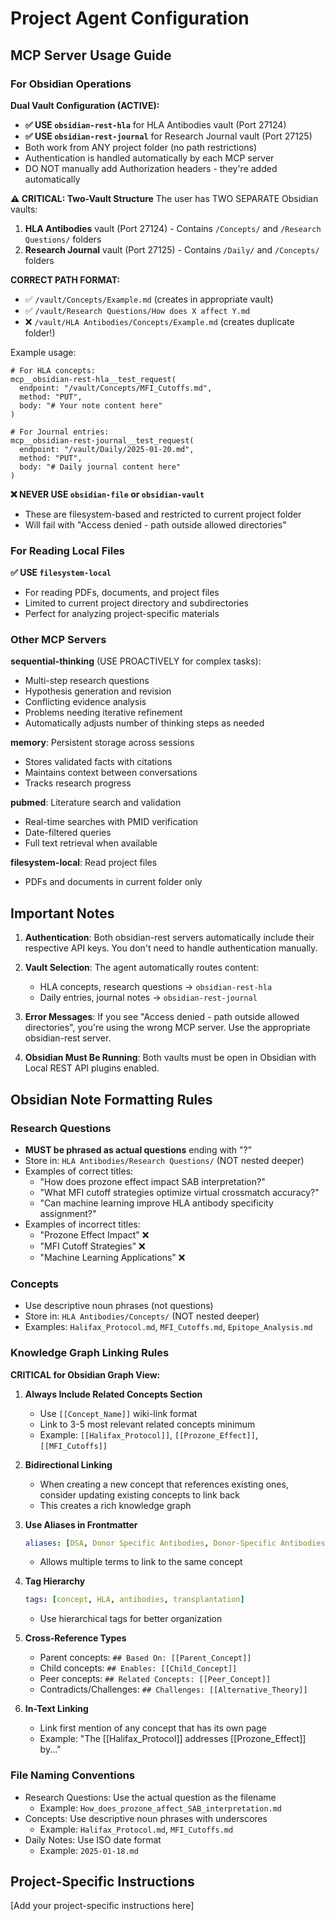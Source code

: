 # Project Agent Configuration

## MCP Server Usage Guide

### For Obsidian Operations

**Dual Vault Configuration (ACTIVE):**
- **✅ USE `obsidian-rest-hla`** for HLA Antibodies vault (Port 27124)
- **✅ USE `obsidian-rest-journal`** for Research Journal vault (Port 27125)
- Both work from ANY project folder (no path restrictions)
- Authentication is handled automatically by each MCP server
- DO NOT manually add Authorization headers - they're added automatically

**⚠️ CRITICAL: Two-Vault Structure**
The user has TWO SEPARATE Obsidian vaults:
1. **HLA Antibodies** vault (Port 27124) - Contains `/Concepts/` and `/Research Questions/` folders
2. **Research Journal** vault (Port 27125) - Contains `/Daily/` and `/Concepts/` folders

**CORRECT PATH FORMAT:**
- ✅ `/vault/Concepts/Example.md` (creates in appropriate vault)
- ✅ `/vault/Research Questions/How does X affect Y.md`
- ❌ `/vault/HLA Antibodies/Concepts/Example.md` (creates duplicate folder!)

Example usage:
```
# For HLA concepts:
mcp__obsidian-rest-hla__test_request(
  endpoint: "/vault/Concepts/MFI_Cutoffs.md",
  method: "PUT",
  body: "# Your note content here"
)

# For Journal entries:
mcp__obsidian-rest-journal__test_request(
  endpoint: "/vault/Daily/2025-01-20.md",
  method: "PUT",
  body: "# Daily journal content here"
)
```

**❌ NEVER USE `obsidian-file` or `obsidian-vault`**
- These are filesystem-based and restricted to current project folder
- Will fail with "Access denied - path outside allowed directories"

### For Reading Local Files
**✅ USE `filesystem-local`**
- For reading PDFs, documents, and project files
- Limited to current project directory and subdirectories
- Perfect for analyzing project-specific materials

### Other MCP Servers

**sequential-thinking** (USE PROACTIVELY for complex tasks):
- Multi-step research questions
- Hypothesis generation and revision
- Conflicting evidence analysis
- Problems needing iterative refinement
- Automatically adjusts number of thinking steps as needed

**memory**: Persistent storage across sessions
- Stores validated facts with citations
- Maintains context between conversations
- Tracks research progress

**pubmed**: Literature search and validation
- Real-time searches with PMID verification
- Date-filtered queries
- Full text retrieval when available

**filesystem-local**: Read project files
- PDFs and documents in current folder only

## Important Notes

1. **Authentication**: Both obsidian-rest servers automatically include their respective API keys. You don't need to handle authentication manually.

2. **Vault Selection**: The agent automatically routes content:
   - HLA concepts, research questions → `obsidian-rest-hla`
   - Daily entries, journal notes → `obsidian-rest-journal`

3. **Error Messages**: If you see "Access denied - path outside allowed directories", you're using the wrong MCP server. Use the appropriate obsidian-rest server.

4. **Obsidian Must Be Running**: Both vaults must be open in Obsidian with Local REST API plugins enabled.

## Obsidian Note Formatting Rules

### Research Questions
- **MUST be phrased as actual questions** ending with "?"
- Store in: `HLA Antibodies/Research Questions/` (NOT nested deeper)
- Examples of correct titles:
  - "How does prozone effect impact SAB interpretation?"
  - "What MFI cutoff strategies optimize virtual crossmatch accuracy?"
  - "Can machine learning improve HLA antibody specificity assignment?"
- Examples of incorrect titles:
  - "Prozone Effect Impact" ❌
  - "MFI Cutoff Strategies" ❌
  - "Machine Learning Applications" ❌

### Concepts
- Use descriptive noun phrases (not questions)
- Store in: `HLA Antibodies/Concepts/` (NOT nested deeper)
- Examples: `Halifax_Protocol.md`, `MFI_Cutoffs.md`, `Epitope_Analysis.md`

### Knowledge Graph Linking Rules
**CRITICAL for Obsidian Graph View:**

1. **Always Include Related Concepts Section**
   - Use `[[Concept_Name]]` wiki-link format
   - Link to 3-5 most relevant related concepts minimum
   - Example: `[[Halifax_Protocol]]`, `[[Prozone_Effect]]`, `[[MFI_Cutoffs]]`

2. **Bidirectional Linking**
   - When creating a new concept that references existing ones, consider updating existing concepts to link back
   - This creates a rich knowledge graph

3. **Use Aliases in Frontmatter**
   ```yaml
   aliases: [DSA, Donor Specific Antibodies, Donor-Specific Antibodies]
   ```
   - Allows multiple terms to link to the same concept

4. **Tag Hierarchy**
   ```yaml
   tags: [concept, HLA, antibodies, transplantation]
   ```
   - Use hierarchical tags for better organization

5. **Cross-Reference Types**
   - Parent concepts: `## Based On: [[Parent_Concept]]`
   - Child concepts: `## Enables: [[Child_Concept]]`
   - Peer concepts: `## Related Concepts: [[Peer_Concept]]`
   - Contradicts/Challenges: `## Challenges: [[Alternative_Theory]]`

6. **In-Text Linking**
   - Link first mention of any concept that has its own page
   - Example: "The [[Halifax_Protocol]] addresses [[Prozone_Effect]] by..."

### File Naming Conventions
- Research Questions: Use the actual question as the filename
  - Example: `How_does_prozone_affect_SAB_interpretation.md`
- Concepts: Use descriptive noun phrases with underscores
  - Example: `Halifax_Protocol.md`, `MFI_Cutoffs.md`
- Daily Notes: Use ISO date format
  - Example: `2025-01-18.md`

## Project-Specific Instructions
[Add your project-specific instructions here]